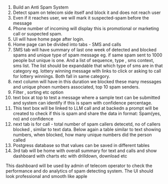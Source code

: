 1. Build an Anti Spam System
2. Detect spam on telecom side itself and block it and does not reach user
3. Even if it reaches user, we will mark it suspected-spam before the message
4. Phone number of incoming will display this is promotional or marketing call or suspected spam.
5. UI will have home page after login.
6. Home page can be divided into tabs - SMS and calls
7. SMS tab will have summary of last one week of detected and blocked spams and unique type of spam message eg. if same spam sent to 1000 people but unique is one. And a list of sequence, type , sms context, sms list. The list should be expandable that which type of sms are in that category eg. lottery winning message with links to click or asking to call for lottery winnings. Both fall in same category.
8. next column will have in this duration we blocked these many messages and unique phoen numbers associated, top 10 spam senders.
9. Filter , sorting etc option
10. text box at top to test a message where a sample text can be submitted and system can identify if this is spam with confidence percentage.
11. This text box will be linked to LLM call and at backedn a prompt will be created to check if this is spam and share the data in format: Spam(yes, no) and confidence
12. next tab is for call - total number of spam callers detecetd, no of callers blocked , similar to text data. Below again a table similar to text showing numbers, when blocked, how many unique numbers did the person called
13. Postgress database so that values can be saved in different tables
14. 3rd tab will be home with overall summary for text and calls and show dashboard with charts etc with drilldown, download etc

This dashboard will be used by admin of telecom operator to check the performance and do analytics of spam detecting system. The UI should look professional and smooth like apple
